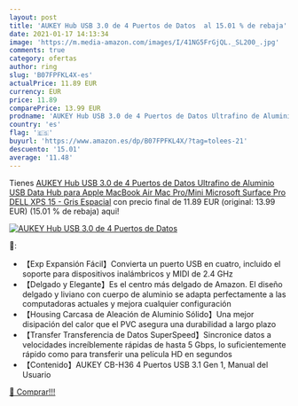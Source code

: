 ```yaml
---
layout: post
title: 'AUKEY Hub USB 3.0 de 4 Puertos de Datos  al 15.01 % de rebaja'
date: 2021-01-17 14:13:34
image: 'https://m.media-amazon.com/images/I/41NG5FrGjQL._SL200_.jpg'
comments: true
category: ofertas
author: ring
slug: 'B07FPFKL4X-es'
actualPrice: 11.89 EUR
currency: EUR
price: 11.89
comparePrice: 13.99 EUR
prodname: 'AUKEY Hub USB 3.0 de 4 Puertos de Datos Ultrafino de Aluminio USB Data Hub para Apple MacBook Air  Mac Pro/Mini  Microsoft Surface Pro  DELL XPS 15 - Gris Espacial'
country: 'es'
flag: '🇪🇸'
buyurl: 'https://www.amazon.es/dp/B07FPFKL4X/?tag=tolees-21'
descuento: '15.01'
average: '11.48'
---
```


Tienes [AUKEY Hub USB 3.0 de 4 Puertos de Datos Ultrafino de Aluminio USB Data Hub para Apple MacBook Air  Mac Pro/Mini  Microsoft Surface Pro  DELL XPS 15 - Gris Espacial](https://www.amazon.es/dp/B07FPFKL4X/?tag=tolees-21) con precio final de  11.89 EUR (original: 13.99 EUR) (15.01 %  de rebaja) aqui!

[![AUKEY Hub USB 3.0 de 4 Puertos de Datos ](https://m.media-amazon.com/images/I/41NG5FrGjQL._SL200_.jpg)](https://www.amazon.es/dp/B07FPFKL4X/?tag=tolees-21)

🔎:

- 【Exp Expansión Fácil】Convierta un puerto USB en cuatro, incluido el soporte para dispositivos inalámbricos y MIDI de 2.4 GHz
- 【Delgado y Elegante】Es el centro más delgado de Amazon. El diseño delgado y liviano con cuerpo de aluminio se adapta perfectamente a las computadoras actuales y mejora cualquier configuración
- 【Housing Carcasa de Aleación de Aluminio Sólido】Una mejor disipación del calor que el PVC asegura una durabilidad a largo plazo
- 【Transfer Transferencia de Datos SuperSpeed】Sincronice datos a velocidades increíblemente rápidas de hasta 5 Gbps, lo suficientemente rápido como para transferir una película HD en segundos
- 【Contenido】AUKEY CB-H36 4 Puertos USB 3.1 Gen 1, Manual del Usuario

[🛒 Comprar!!!](https://www.amazon.es/dp/B07FPFKL4X/?tag=tolees-21)
